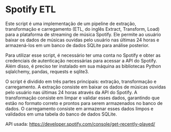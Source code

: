 # Spotify ETL

Este script é uma implementação de um pipeline de extração, transformação e carregamento (ETL, do inglês Extract, Transform, Load) para a plataforma de streaming de música Spotify. Ele permite ao usuário baixar os dados de músicas ouvidas pelo usuário nas últimas 24 horas e armazená-los em um banco de dados SQLite para análise posterior.

Para utilizar esse script, é necessário ter uma conta no Spotify e obter as credenciais de autenticação necessárias para acessar a API do Spotify. Além disso, é preciso ter instalado em sua máquina as bibliotecas Python sqlalchemy, pandas, requests e sqlite3.

O script é dividido em três partes principais: extração, transformação e carregamento. A extração consiste em baixar os dados de músicas ouvidas pelo usuário nas últimas 24 horas através da API do Spotify. A transformação consiste em limpar e validar esses dados, garantindo que estão no formato correto e prontos para serem armazenados no banco de dados. O carregamento consiste em armazenar esses dados limpos e validados em uma tabela do banco de dados SQLite.

API usada: https://developer.spotify.com/console/get-recently-played/
